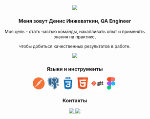 <div align="center">
  <img src="https://media.giphy.com/media/v1.Y2lkPTc5MGI3NjExNzAzeDljbHg5aTc5czc0eDkycWU0bzFwNXF2Mm1rcTVzNnRta281MyZlcD12MV9pbnRlcm5hbF9naWZfYnlfaWQmY3Q9Zw/NrdTqb3RMub0N2fAIF/giphy.gif" width="100"/>
</div>
<div align="center"><h3>Меня зовут Денис Инжеваткин, QA Engineer</h3></div>
<div align="center">Моя цель - стать частью команды, накапливать опыт и применять знания на практике, <p>чтобы добиться качественных результатов в работе.</p></div>
<div id="badges" align="center">
  <a href="https://cv.hexlet.io/ru/resumes/3455">
   <img src="https://img.shields.io/badge/My%20CV-blue?style=plastic"/>
  </a>
</div>

<div align="center">
<h3>Языки и инструменты</h3>
</div>
<div align="center">
  <img src="https://github.com/devicons/devicon/blob/master/icons/postman/postman-original.svg"   alt="postman" width="40" height="40"/>&nbsp;
  <img src="https://github.com/devicons/devicon/blob/master/icons/postgresql/postgresql-plain.svg"  alt="postgresql" width="40" height="40"/>&nbsp;
  <img src="https://github.com/devicons/devicon/blob/master/icons/css3/css3-plain-wordmark.svg"   alt="CSS" width="40" height="40"/>&nbsp;
  <img src="https://github.com/devicons/devicon/blob/master/icons/html5/html5-original.svg"  alt="HTML" width="40" height="40"/>&nbsp;
  <img src="https://github.com/devicons/devicon/blob/master/icons/git/git-original-wordmark.svg"  **alt="Git" width="40" height="40"/>
  <img src="https://github.com/devicons/devicon/blob/master/icons/figma/figma-original.svg"  **alt="figma" width="40" height="40"/>
</div>

<div align="center">
<h3>Контакты</h3>
</div>

<div id="badges" align="center">
  <a href="https://t.me/+79176352507">
   <img src="https://img.shields.io/badge/Telegram-blue?style=for-the-badge&logo=telegram&logoColor=white"/>
  </a>
  <a href="mailto:vlad@webref.ru">
  <img src="https://img.shields.io/badge/Mail-red?style=for-the-badge&logo=gmail"/>
  </a>
</div>

